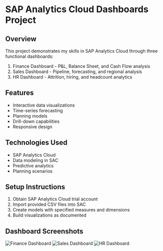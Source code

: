 # SAP Analytics Cloud Dashboards Project

## Overview
This project demonstrates my skills in SAP Analytics Cloud through three functional dashboards:
1. Finance Dashboard - P&L, Balance Sheet, and Cash Flow analysis
2. Sales Dashboard - Pipeline, forecasting, and regional analysis
3. HR Dashboard - Attrition, hiring, and headcount analytics

## Features
- Interactive data visualizations
- Time-series forecasting
- Planning models
- Drill-down capabilities
- Responsive design

## Technologies Used
- SAP Analytics Cloud
- Data modeling in SAC
- Predictive analytics
- Planning scenarios

## Setup Instructions
1. Obtain SAP Analytics Cloud trial account
2. Import provided CSV files into SAC
3. Create models with specified measures and dimensions
4. Build visualizations as documented

## Dashboard Screenshots
![Finance Dashboard](screenshots/finance_dashboard.png)
![Sales Dashboard](screenshots/sales_dashboard.png)
![HR Dashboard](screenshots/hr_dashboard.png)
